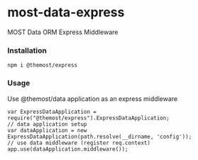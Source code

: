 # most-data-express
MOST Data ORM Express Middleware

### Installation

    npm i @themost/express
    
### Usage

Use @themost/data application as an express middleware

    var ExpressDataApplication = require("@themost/express").ExpressDataApplication;
    // data application setup
    var dataApplication = new ExpressDataApplication(path.resolve(__dirname, 'config'));
    // use data middleware (register req.context)
    app.use(dataApplication.middleware());
